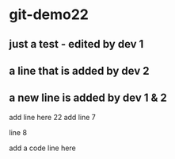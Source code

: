# git-demo22
## just a test - edited by dev 1
## a line that is added by dev 2
## a new line is added by dev 1 & 2

add line here 22
add line  7

line  8


add a code line here

